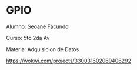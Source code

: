 # GPIO


Alumno: Seoane Facundo

Curso: 5to 2da Av

Materia: Adquisicion de Datos

https://wokwi.com/projects/330031602069406292
